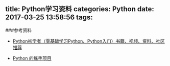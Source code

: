 title: Python学习资料
categories: Python
date: 2017-03-25 13:58:56
tags:
---


###参考资料
* [Python初学者（零基础学习Python、Python入门）书籍、视频、资料、社区推荐](https://github.com/Yixiaohan/codeparkshare)

* [Python 的练手项目](https://www.zhihu.com/question/29372574)
